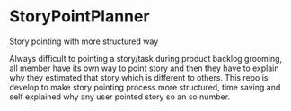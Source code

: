 # StoryPointPlanner
Story pointing with more structured way

Always difficult to pointing a story/task during product backlog grooming, all member have its own way to point story and then they have to explain why they estimated that story which is different to others. This repo is develop to make story pointing process more structured, time saving and self explained why any user pointed story so an so number.
